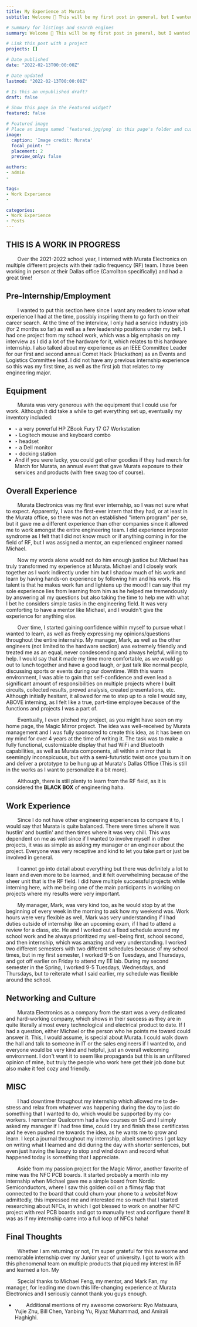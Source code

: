 ```yaml
---
title: My Experience at Murata
subtitle: Welcome 👋 This will be my first post in general, but I wanted to share a quick memoir of my experience here as an Assistant Hardware Engineer at Murata Electronics.

# Summary for listings and search engines
summary: Welcome 👋 This will be my first post in general, but I wanted to share a quick memoir of my experience here as an Assistant Hardware Engineer at Murata Electronics.

# Link this post with a project
projects: []

# Date published
date: "2022-02-13T00:00:00Z"

# Date updated
lastmod: "2022-02-13T00:00:00Z"

# Is this an unpublished draft?
draft: false

# Show this page in the Featured widget?
featured: false

# Featured image
# Place an image named `featured.jpg/png` in this page's folder and customize its options here.
image: 
  caption: 'Image credit: Murata'
  focal_point: ""
  placement: 2
  preview_only: false

authors:
- admin
- 

tags:
- Work Experience
- 

categories:
- Work Experience
- Posts
---
```


## THIS IS A WORK IN PROGRESS

⠀⠀⠀Over the 2021-2022 school year, I interned with Murata Electronics on multiple different projects with their radio frequency (RF) team. I have been working in person at their Dallas office (Carrollton specifically) and had a great time!

## Pre-Internship/Employment
⠀⠀⠀I wanted to put this section here since I want any readers to know what experience I had at the time, possibly inspiring them to go forth on their career search.
At the time of the interview, I only had a service industry job (for 2 months so far) as well as a few leadership positions under my belt. I had one project from my school work, which was a big emphasis on my interview as I did a lot of the hardware for it, which relates to this hardware internship. I also talked about my experience as an IEEE Committee Leader for our first and second annual Comet Hack (Hackathon) as an Events and Logistics Committee lead. I did not have any previous internship experience so this was my first time, as well as the first job that relates to my engineering major.

## Equipment
⠀⠀⠀Murata was very generous with the equipment that I could use for work. Although it did take a while to get everything set up, eventually my inventory included:
- ‣ a very powerful HP ZBook Fury 17 G7 Workstation
- ‣ Logitech mouse and keyboard combo
- ‣ headset
- ‣ a Dell monitor
- ‣ docking station
- And if you were lucky, you could get other goodies if they had merch for March for Murata, an annual event that gave Murata exposure to their services and products (with free swag too of course). 

## Overall Experience
⠀⠀⠀Murata Electronics was my first ever internship, so I was not sure what to expect. Apparently, I was the first-ever intern that they had, or at least in the Murata office, so there was not an established "intern program" per se, but it gave me a different experience than other companies since it allowed me to work amongst the entire engineering team. I did experience imposter syndrome as I felt that I did not know much or if anything coming in for the field of RF, but I was assigned a mentor, an experienced engineer named Michael.

⠀⠀⠀Now my words alone would not do him enough justice but Michael has truly transformed my experience at Murata. Michael and I closely work together as I work indirectly under him but I shadow much of his work and learn by having hands-on experience by following him and his work. His talent is that he makes work fun and lightens up the mood! I can say that my sole experience lies from learning from him as he helped me tremendously by answering all my questions but also taking the time to help me with what I bet he considers simple tasks in the engineering field. It was very comforting to have a mentor like Michael, and I wouldn't give the experience for anything else.

⠀⠀⠀Over time, I started gaining confidence within myself to pursue what I wanted to learn, as well as freely expressing my opinions/questions throughout the entire internship. My manager, Mark, as well as the other engineers (not limited to the hardware section) was extremely friendly and treated me as an equal, never condescending and always helpful, willing to help. I would say that it made my time more comfortable, as we would go out to lunch together and have a good laugh, or just talk like normal people, discussing sports or events during our downtime. With this warm environment, I was able to gain that self-confidence and even lead a significant amount of responsibilities on multiple projects where I built circuits, collected results, proved analysis, created presentations, etc. Although initially hesitant, it allowed for me to step up to a role I would say, ABOVE interning, as I felt like a true, part-time employee because of the functions and projects I was a part of. 

⠀⠀⠀Eventually, I even pitched my project, as you might have seen on my home page, the Magic Mirror project. The idea was well-received by Murata management and I was fully sponsored to create this idea, as it has been on my mind for over 4 years at the time of writing it. The task was to make a fully functional, customizable display that had WiFi and Bluetooth capabilities, as well as Murata components, all within a mirror that is seemingly inconspicuous, but with a semi-futuristic twist once you turn it on and deliver a prototype to be hung up at Murata's Dallas Office (This is still in the works as I want to personalize it a bit more).

⠀⠀⠀Although, there is still plenty to learn from the RF field, as it is considered the **BLACK BOX** of engineering haha.

## Work Experience
⠀⠀⠀Since I do not have other engineering experiences to compare it to, I would say that Murata is quite balanced. There were times where it was hustlin' and bustlin' and then times where it was very chill. This was dependent on me as well since if I wanted to involve myself in other projects, it was as simple as asking my manager or an engineer about the project. Everyone was very receptive and kind to let you take part or just be involved in general. 

⠀⠀⠀I cannot go into detail about everything but there was definitely a lot to learn and even more to be learned, and it felt overwhelming because of the sheer unit that is the RF field. I did have multiple successful projects while interning here, with me being one of the main participants in working on projects where my results were very important. 

⠀⠀⠀My manager, Mark, was very kind too, as he would stop by at the beginning of every week in the morning to ask how my weekend was. Work hours were very flexible as well, Mark was very understanding if I had duties outside of internship like an upcoming exam, if I had to attend a review for a class, etc. He and I worked out a fixed schedule around my school work and he always prioritized my well-being first, school second, and then internship, which was amazing and very understanding. I worked two different semesters with two different schedules because of my school times, but in my first semester, I worked 9-5 on Tuesdays, and Thursdays, and got off earlier on Friday to attend my EE lab. During my second semester in the Spring, I worked 9-5 Tuesdays, Wednesdays, and Thursdays, but to reiterate what I said earlier, my schedule was flexible around the school. 

## Networking and Culture
⠀⠀⠀Murata Electronics as a company from the start was a very dedicated and hard-working company, which shows in their success as they are in quite literally almost every technological and electrical product to date. If I had a question, either Michael or the person who he points me toward could answer it. This, I would assume, is special about Murata. I could walk down the hall and talk to someone in IT or the sales engineers if I wanted to, and everyone would be very kind and helpful, just an overall welcoming environment. I don't want it to seem like propaganda but this is an unfiltered opinion of mine, but truly the people who work here get their job done but also make it feel cozy and friendly.

## MISC
⠀⠀⠀I had downtime throughout my internship which allowed me to de-stress and relax from whatever was happening during the day to just do something that I wanted to do, which would be supported by my co-workers. I remember Qualcomm had a few courses on 5G and I simply asked my manager if I had free time, could I try and finish these certificates and he even pushed me towards the idea, as he wants me to grow and learn. I kept a journal throughout my internship, albeit sometimes I got lazy on writing what I learned and did during the day with shorter sentences, but even just having the luxury to stop and wind down and record what happened today is something that I appreciate. 

⠀⠀⠀Aside from my passion project for the Magic Mirror, another favorite of mine was the NFC PCB boards. It started probably a month into my internship when Michael gave me a simple board from Nordic Semiconductors, where I saw this golden coil on a flimsy flap that connected to the board that could churn your phone to a website! Now admittedly, this impressed me and interested me so much that I started researching about NFCs, in which I got blessed to work on another NFC project with real PCB boards and got to manually test and configure them! It was as if my internship came into a full loop of NFCs haha!

## Final Thoughts
⠀⠀⠀Whether I am returning or not, I'm super grateful for this awesome and memorable internship over my Junior year of university. I got to work with this phenomenal team on multiple products that piqued my interest in RF and learned a ton. My 


⠀⠀⠀Special thanks to Michael Feng, my mentor, and Mark Fan, my manager, for leading me down this life-changing experience at Murata Electronics and I seriously cannot thank you guys enough.
- ⠀⠀⠀Additional mentions of my awesome coworkers: Ryo Matsuura, Yujie Zhu, Bill Chen, Yanbing Yu, Riyaz Muhammad, and Amirali Haghighi.



